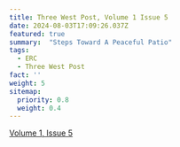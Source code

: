 ```yaml
---
title: Three West Post, Volume 1 Issue 5
date: 2024-08-03T17:09:26.037Z
featured: true
summary:  "Steps Toward A Peaceful Patio"
tags:
  - ERC
  - Three West Post
fact: ''
weight: 5
sitemap:
  priority: 0.8
  weight: 0.4
---
```


[Volume 1, Issue 5](/docs/3W_Post-5.pdf)